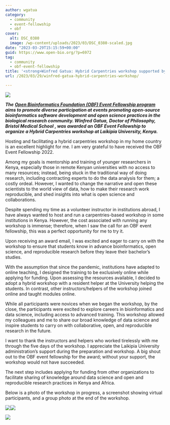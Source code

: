 ```yaml
---
author: wgatua
category:
  - community
  - event-fellowship
  - obf
cover:
  alt: DSC_0380
  image: /wp-content/uploads/2023/03/DSC_0380-scaled.jpg
date: "2023-03-29T15:15:59+00:00"
guid: https://www.open-bio.org/?p=6972
tag:
  - community
  - obf-event-fellowship
title: '<strong>Winfred Gatua: Hybrid Carpentries workshop supported by OBF Event Fellowship</strong>'
url: /2023/03/29/winfred-gatua-hybrid-carpentries-workshop/

---
```

![](wp-content/uploads/2023/03/Winfred_BWCB.png)

**_The_** [**_Open Bioinformatics Foundation (OBF) Event Fellowship program_**](/travel-awards) **_aims to promote diverse participation at events promoting open-source bioinformatics software development and open science practices in the biological research community. Winfred Gatua,_** _**Doctor of Philosophy, Bristol Medical School**_ **_, was awarded an OBF Event Fellowship to organize_** _**a Hybrid Carpentries workshop at Laikipia University, Kenya.**_

Hosting and facilitating a hybrid carpentries workshop in my home country is an excellent highlight for me. I am very grateful to have received the OBF Event Fellowship 2022.

Among my goals is mentorship and training of younger researchers in Kenya, especially those in remote Kenyan universities with no access to many resources; instead, being stuck in the traditional way of doing research, including contracting experts to do the data analysis for them; a costly ordeal. However, I wanted to change the narrative and open these scientists to the world view of data, how to make their research work reproducible, and shed insights into what is open science and collaborations.

Despite spending my time as a volunteer instructor in institutions abroad, I have always wanted to host and run a carpentries-based workshop in some institutions in Kenya. However, the cost associated with running any workshop is immense; therefore, when I saw the call for an OBF event fellowship, this was a perfect opportunity for me to try it.

Upon receiving an award email, I was excited and eager to carry on with the workshop to ensure that students know in advance bioinformatics, open science, and reproducible research before they leave their bachelor’s studies.

With the assumption that since the pandemic, institutions have adapted to online teaching, I designed the training to be exclusively online while applying for funding. Upon assessing the resources available, I decided to adopt a hybrid workshop with a resident helper at the University helping the students. In contrast, other instructors/helpers of the workshop joined online and taught modules online.

While all participants were novices when we began the workshop, by the close, the participants were excited to explore careers in bioinformatics and data science, including access to advanced training. This workshop allowed my colleagues and me to share our broad knowledge of data science and inspire students to carry on with collaborative, open, and reproducible research in the future.

I want to thank the instructors and helpers who worked tirelessly with me through the five days of the workshop. I appreciate the Laikipia University administration’s support during the preparation and workshop. A big shout out to the OBF event fellowship for the award; without your support, the workshop would not have succeeded.

The next step includes applying for funding from other organizations to facilitate sharing of knowledge around data science and open and reproducible research practices in Kenya and Africa.

Below is a photo of the workshop in progress, a screenshot showing virtual participants, and a group photo at the end of the workshop.

![](wp-content/uploads/2023/03/DSC_0380-1024x683.jpg)![](wp-content/uploads/2023/03/Zoom_screenshot-1024x530.jpeg)

![](wp-content/uploads/2023/03/IMG_5250-3-1024x683.jpg)
